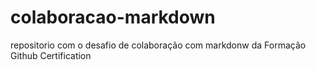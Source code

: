 # colaboracao-markdown
repositorio com o desafio de colaboração com markdonw da Formação Github Certification
